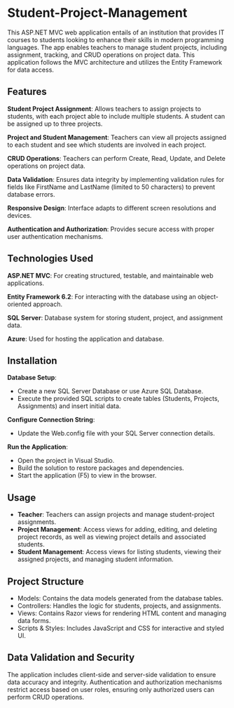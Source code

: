 # Student-Project-Management
This ASP.NET MVC web application entails of an institution that provides IT courses to students looking to enhance their skills in modern programming languages. The app enables teachers to manage student projects, including assignment, tracking, and CRUD operations on project data. This application follows the MVC architecture and utilizes the Entity Framework for data access.

## Features

**Student Project Assignment**: Allows teachers to assign projects to students, with each project able to include multiple students. A student can be assigned up to three projects.

**Project and Student Management**: Teachers can view all projects assigned to each student and see which students are involved in each project.

**CRUD Operations**: Teachers can perform Create, Read, Update, and Delete operations on project data.

**Data Validation**: Ensures data integrity by implementing validation rules for fields like FirstName and LastName (limited to 50 characters) to prevent database errors.

**Responsive Design**: Interface adapts to different screen resolutions and devices.

**Authentication and Authorization**: Provides secure access with proper user authentication mechanisms.

## Technologies Used

**ASP.NET MVC**: For creating structured, testable, and maintainable web applications.

**Entity Framework 6.2**: For interacting with the database using an object-oriented approach.

**SQL Server**: Database system for storing student, project, and assignment data.

**Azure**: Used for hosting the application and database.

## Installation

**Database Setup**:
- Create a new SQL Server Database or use Azure SQL Database.
- Execute the provided SQL scripts to create tables (Students, Projects, Assignments) and insert initial data.

**Configure Connection String**:
- Update the Web.config file with your SQL Server connection details.

**Run the Application**:
- Open the project in Visual Studio.
- Build the solution to restore packages and dependencies.
- Start the application (F5) to view in the browser.

## Usage
- **Teacher**: Teachers can assign projects and manage student-project assignments.
- **Project Management**: Access views for adding, editing, and deleting project records, as well as viewing project details and associated students.
- **Student Management**: Access views for listing students, viewing their assigned projects, and managing student information.


## Project Structure
- Models: Contains the data models generated from the database tables.
- Controllers: Handles the logic for students, projects, and assignments.
- Views: Contains Razor views for rendering HTML content and managing data forms.
- Scripts & Styles: Includes JavaScript and CSS for interactive and styled UI.

## Data Validation and Security
The application includes client-side and server-side validation to ensure data accuracy and integrity. Authentication and authorization mechanisms restrict access based on user roles, ensuring only authorized users can perform CRUD operations.
